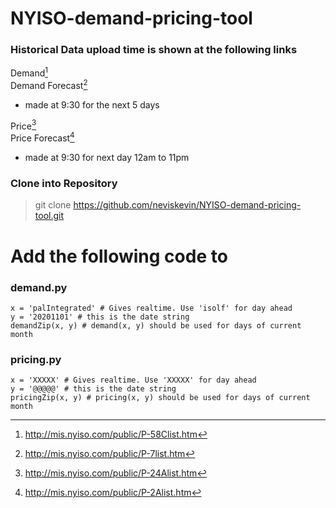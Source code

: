 # NYISO-demand-pricing-tool
### Historical Data upload time is shown at the following links
Demand[^1]    
Demand Forecast[^2]  
   -  made at 9:30 for the next 5 days   

Price[^3]   
Price Forecast[^4]  
   -  made at 9:30 for next day 12am to 11pm   

### Clone into Repository
> git clone https://github.com/neviskevin/NYISO-demand-pricing-tool.git

# Add the following code to
### demand.py
```python3
x = 'palIntegrated' # Gives realtime. Use 'isolf' for day ahead
y = '20201101' # this is the date string
demandZip(x, y) # demand(x, y) should be used for days of current month
```

[^1]: http://mis.nyiso.com/public/P-58Clist.htm
[^2]: http://mis.nyiso.com/public/P-7list.htm

### pricing.py
```python3
x = 'XXXXX' # Gives realtime. Use 'XXXXX' for day ahead
y = '@@@@@' # this is the date string
pricingZip(x, y) # pricing(x, y) should be used for days of current month
```

[^3]: http://mis.nyiso.com/public/P-24Alist.htm
[^4]: http://mis.nyiso.com/public/P-2Alist.htm
